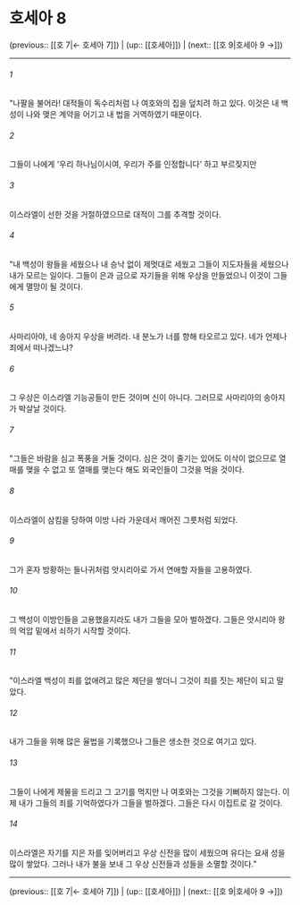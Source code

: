# 호세아 8

(previous:: [[호 7|← 호세아 7]]) | (up:: [[호세아]]) | (next:: [[호 9|호세아 9 →]])

***




###### 1 

"나팔을 불어라! 대적들이 독수리처럼 나 여호와의 집을 덮치려 하고 있다. 이것은 내 백성이 나와 맺은 계약을 어기고 내 법을 거역하였기 때문이다. 



###### 2 

그들이 나에게 '우리 하나님이시여, 우리가 주를 인정합니다' 하고 부르짖지만 



###### 3 

이스라엘이 선한 것을 거절하였으므로 대적이 그를 추격할 것이다. 



###### 4 

"내 백성이 왕들을 세웠으나 내 승낙 없이 제멋대로 세웠고 그들이 지도자들을 세웠으나 내가 모르는 일이다. 그들이 은과 금으로 자기들을 위해 우상을 만들었으니 이것이 그들에게 멸망이 될 것이다. 



###### 5 

사마리아야, 네 송아지 우상을 버려라. 내 분노가 너를 향해 타오르고 있다. 네가 언제나 죄에서 떠나겠느냐? 



###### 6 

그 우상은 이스라엘 기능공들이 만든 것이며 신이 아니다. 그러므로 사마리아의 송아지가 박살날 것이다. 



###### 7 

"그들은 바람을 심고 폭풍을 거둘 것이다. 심은 것이 줄기는 있어도 이삭이 없으므로 열매를 맺을 수 없고 또 열매를 맺는다 해도 외국인들이 그것을 먹을 것이다. 



###### 8 

이스라엘이 삼킴을 당하여 이방 나라 가운데서 깨어진 그릇처럼 되었다. 



###### 9 

그가 혼자 방황하는 들나귀처럼 앗시리아로 가서 연애할 자들을 고용하였다. 



###### 10 

그 백성이 이방인들을 고용했을지라도 내가 그들을 모아 벌하겠다. 그들은 앗시리아 왕의 억압 밑에서 쇠하기 시작할 것이다. 



###### 11 

"이스라엘 백성이 죄를 없애려고 많은 제단을 쌓더니 그것이 죄를 짓는 제단이 되고 말았다. 



###### 12 

내가 그들을 위해 많은 율법을 기록했으나 그들은 생소한 것으로 여기고 있다. 



###### 13 

그들이 나에게 제물을 드리고 그 고기를 먹지만 나 여호와는 그것을 기뻐하지 않는다. 이제 내가 그들의 죄를 기억하였다가 그들을 벌하겠다. 그들은 다시 이집트로 갈 것이다. 



###### 14 

이스라엘은 자기를 지은 자를 잊어버리고 우상 신전을 많이 세웠으며 유다는 요새 성을 많이 쌓았다. 그러나 내가 불을 보내 그 우상 신전들과 성들을 소멸할 것이다."

***

(previous:: [[호 7|← 호세아 7]]) | (up:: [[호세아]]) | (next:: [[호 9|호세아 9 →]])
